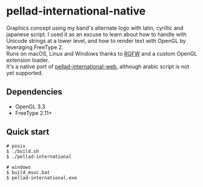 # pellad-international-native

Graphics concept using my band's alternate logo with latin, cyrillic and japanese script. I used it as an excuse to learn about how to handle with Unicode strings at a lower level, and how to render text with OpenGL by leveraging FreeType 2.<br>
Runs on macOS, Linux and Windows thanks to [RGFW](https://github.com/ColleagueRiley/RGFW) and a custom OpenGL extension loader.<br>
It's a native port of [pellad-international-web](https://github.com/yungfox/pellad-international-web), although arabic script is not yet supported.

## Dependencies

- OpenGL 3.3
- FreeType 2.11+

## Quick start

```console
# posix
$ ./build.sh
$ ./pellad-international

# windows
$ build_msvc.bat
$ pellad-international.exe
```
